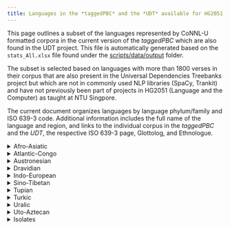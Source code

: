 ```yaml
---
title: Languages in the *taggedPBC* and the *UDT* available for HG2051 Project 2b
---
```


This page outlines a subset of the languages represented by CoNNL-U formatted corpora in the current version of the *taggedPBC* which are also found in the UDT project. This file is automatically generated based on the `stats_All.xlsx` file found under the [scripts/data/output](https://github.com/lingdoc/taggedPBC/tree/main/scripts/data/output/) folder.

The subset is selected based on languages with more than 1800 verses in their corpus that are also present in the Universal Dependencies Treebanks project but which are not in commonly used NLP libraries (SpaCy, Trankit) and have not previously been part of projects in HG2051 (Language and the Computer) as taught at NTU Singpore.

The current document organizes languages by language phylum/family and ISO 639-3 code. Additional information includes the full name of the language and region, and links to the individual corpus in the *taggedPBC* and the *UDT*, the respective ISO 639-3 page, Glottolog, and Ethnologue.

<details>
<summary>Afro-Asiatic</summary>

**Afro-Asiatic languages in the *taggedPBC* + *UDT*:**

|ISO 639-3|Name|Verses in corpus|Macroarea|Branch|Subgroup|Links|
|--|--|--|--|--|--|--|
|hau|Hausa|1884|Africa|Chadic|West Chadic|[corpus](https://github.com/lingdoc/taggedPBC/blob/main/corpora/conllu/hau-eng-tagged-hau-x-bible_parsed.conllu), [UDT](https://universaldependencies.org/ha), [ISOs](https://iso639-3.sil.org/code/hau), [Ethnologue](https://www.ethnologue.com/language/hau), [Glottolog](http://glottolog.org/glottolog?iso=hau)|
|cop|Coptic|1884|Africa|Egyptian|Afro-Asiatic|[corpus](https://github.com/lingdoc/taggedPBC/blob/main/corpora/conllu/cop-eng-tagged-cop-x-bible-bohairicdiacritics_parsed_romanized.conllu), [UDT](https://universaldependencies.org/cop), [ISOs](https://iso639-3.sil.org/code/cop), [Ethnologue](https://www.ethnologue.com/language/cop), [Glottolog](http://glottolog.org/glottolog?iso=cop)|
|amh|Amharic|1884|Africa|Semitic|West Semitic|[corpus](https://github.com/lingdoc/taggedPBC/blob/main/corpora/conllu/amh-eng-tagged-amh-x-bible_parsed_romanized.conllu), [UDT](https://universaldependencies.org/am), [ISOs](https://iso639-3.sil.org/code/amh), [Ethnologue](https://www.ethnologue.com/language/amh), [Glottolog](http://glottolog.org/glottolog?iso=amh)|
|heb|Modern Hebrew|1884|Eurasia|Semitic|West Semitic|[corpus](https://github.com/lingdoc/taggedPBC/blob/main/corpora/conllu/heb-eng-tagged-heb-x-bible_parsed_romanized.conllu), [UDT](https://universaldependencies.org/he), [ISOs](https://iso639-3.sil.org/code/heb), [Ethnologue](https://www.ethnologue.com/language/heb), [Glottolog](http://glottolog.org/glottolog?iso=heb)|
|mlt|Maltese|1855|Eurasia|Semitic|West Semitic|[corpus](https://github.com/lingdoc/taggedPBC/blob/main/corpora/conllu/mlt-eng-tagged-mlt-x-bible_parsed.conllu), [UDT](https://universaldependencies.org/mt), [ISOs](https://iso639-3.sil.org/code/mlt), [Ethnologue](https://www.ethnologue.com/language/mlt), [Glottolog](http://glottolog.org/glottolog?iso=mlt)|

</details>
<details>
<summary>Atlantic-Congo</summary>

**Atlantic-Congo languages in the *taggedPBC* + *UDT*:**

|ISO 639-3|Name|Verses in corpus|Macroarea|Branch|Subgroup|Links|
|--|--|--|--|--|--|--|
|wol|Wolof|1884|Africa|North-Central Atlantic|Wolof-BKK|[corpus](https://github.com/lingdoc/taggedPBC/blob/main/corpora/conllu/wol-eng-tagged-wol-x-bible_parsed.conllu), [UDT](https://universaldependencies.org/wo), [ISOs](https://iso639-3.sil.org/code/wol), [Ethnologue](https://www.ethnologue.com/language/wol), [Glottolog](http://glottolog.org/glottolog?iso=wol)|
|yor|Yoruba|1884|Africa|Volta-Congo|Benue-Congo|[corpus](https://github.com/lingdoc/taggedPBC/blob/main/corpora/conllu/yor-eng-tagged-yor-x-bible-2010_parsed.conllu), [UDT](https://universaldependencies.org/yo), [ISOs](https://iso639-3.sil.org/code/yor), [Ethnologue](https://www.ethnologue.com/language/yor), [Glottolog](http://glottolog.org/glottolog?iso=yor)|

</details>
<details>
<summary>Austronesian</summary>

**Austronesian languages in the *taggedPBC* + *UDT*:**

|ISO 639-3|Name|Verses in corpus|Macroarea|Branch|Subgroup|Links|
|--|--|--|--|--|--|--|
|tgl|Tagalog|1884|Papunesia|Malayo-Polynesian|Greater Central Philippine|[corpus](https://github.com/lingdoc/taggedPBC/blob/main/corpora/conllu/tgl-eng-tagged-tgl-x-bible-1905_parsed.conllu), [UDT](https://universaldependencies.org/tl), [ISOs](https://iso639-3.sil.org/code/tgl), [Ethnologue](https://www.ethnologue.com/language/tgl), [Glottolog](http://glottolog.org/glottolog?iso=tgl)|
|jav|Javanese|1884|Papunesia|Malayo-Polynesian|Javanesic|[corpus](https://github.com/lingdoc/taggedPBC/blob/main/corpora/conllu/jav-eng-tagged-jav-x-bible-2006_parsed.conllu), [UDT](https://universaldependencies.org/jv), [ISOs](https://iso639-3.sil.org/code/jav), [Ethnologue](https://www.ethnologue.com/language/jav), [Glottolog](http://glottolog.org/glottolog?iso=jav)|

</details>
<details>
<summary>Dravidian</summary>

**Dravidian languages in the *taggedPBC* + *UDT*:**

|ISO 639-3|Name|Verses in corpus|Macroarea|Branch|Subgroup|Links|
|--|--|--|--|--|--|--|
|mal|Malayalam|1882|Eurasia|South Dravidian|South Dravidian I|[corpus](https://github.com/lingdoc/taggedPBC/blob/main/corpora/conllu/mal-eng-tagged-mal-x-bible-common_parsed_romanized.conllu), [UDT](https://universaldependencies.org/ml), [ISOs](https://iso639-3.sil.org/code/mal), [Ethnologue](https://www.ethnologue.com/language/mal), [Glottolog](http://glottolog.org/glottolog?iso=mal)|
|tam|Tamil|1884|Eurasia|South Dravidian|South Dravidian I|[corpus](https://github.com/lingdoc/taggedPBC/blob/main/corpora/conllu/tam-eng-tagged-tam-x-bible-easy_parsed_romanized.conllu), [UDT](https://universaldependencies.org/ta), [ISOs](https://iso639-3.sil.org/code/tam), [Ethnologue](https://www.ethnologue.com/language/tam), [Glottolog](http://glottolog.org/glottolog?iso=tam)|

</details>
<details>
<summary>Indo-European</summary>

**Indo-European languages in the *taggedPBC* + *UDT*:**

|ISO 639-3|Name|Verses in corpus|Macroarea|Branch|Subgroup|Links|
|--|--|--|--|--|--|--|
|aln|Gheg Albanian|1884|Eurasia|Classical Indo-European|Albanian|[corpus](https://github.com/lingdoc/taggedPBC/blob/main/corpora/conllu/aln-eng-tagged-aln-x-bible-nt_parsed.conllu), [UDT](https://universaldependencies.org/aln), [ISOs](https://iso639-3.sil.org/code/aln), [Ethnologue](https://www.ethnologue.com/language/aln), [Glottolog](http://glottolog.org/glottolog?iso=aln)|
|hyw|Western Armenian|1883|Eurasia|Classical Indo-European|Armenic|[corpus](https://github.com/lingdoc/taggedPBC/blob/main/corpora/conllu/hyw-eng-tagged-hyw-x-bible_parsed_romanized.conllu), [UDT](https://universaldependencies.org/hyw), [ISOs](https://iso639-3.sil.org/code/hyw), [Ethnologue](https://www.ethnologue.com/language/hyw), [Glottolog](http://glottolog.org/glottolog?iso=hyw)|
|bel|Belarusian|1884|Eurasia|Classical Indo-European|Balto-Slavic|[corpus](https://github.com/lingdoc/taggedPBC/blob/main/corpora/conllu/bel-eng-tagged-bel-x-bible-semukha_parsed_romanized.conllu), [UDT](https://universaldependencies.org/be), [ISOs](https://iso639-3.sil.org/code/bel), [Ethnologue](https://www.ethnologue.com/language/bel), [Glottolog](http://glottolog.org/glottolog?iso=bel)|
|chu|Church Slavic|1873|Eurasia|Classical Indo-European|Balto-Slavic|[corpus](https://github.com/lingdoc/taggedPBC/blob/main/corpora/conllu/chu-eng-tagged-chu-x-bible_parsed_romanized.conllu), [UDT](https://universaldependencies.org/cu), [ISOs](https://iso639-3.sil.org/code/chu), [Ethnologue](https://www.ethnologue.com/language/chu), [Glottolog](http://glottolog.org/glottolog?iso=chu)|
|rus|Russian|1884|Eurasia|Classical Indo-European|Balto-Slavic|[corpus](https://github.com/lingdoc/taggedPBC/blob/main/corpora/conllu/rus-eng-tagged-rus-x-bible-centralasian_parsed_romanized.conllu), [UDT](https://universaldependencies.org/ru), [ISOs](https://iso639-3.sil.org/code/rus), [Ethnologue](https://www.ethnologue.com/language/rus), [Glottolog](http://glottolog.org/glottolog?iso=rus)|
|ukr|Ukrainian|1884|Eurasia|Classical Indo-European|Balto-Slavic|[corpus](https://github.com/lingdoc/taggedPBC/blob/main/corpora/conllu/ukr-eng-tagged-ukr-x-bible-2009_parsed_romanized.conllu), [UDT](https://universaldependencies.org/uk), [ISOs](https://iso639-3.sil.org/code/ukr), [Ethnologue](https://www.ethnologue.com/language/ukr), [Glottolog](http://glottolog.org/glottolog?iso=ukr)|
|bre|Breton|1883|Eurasia|Classical Indo-European|Celtic|[corpus](https://github.com/lingdoc/taggedPBC/blob/main/corpora/conllu/bre-eng-tagged-bre-x-bible_parsed.conllu), [UDT](https://universaldependencies.org/br), [ISOs](https://iso639-3.sil.org/code/bre), [Ethnologue](https://www.ethnologue.com/language/bre), [Glottolog](http://glottolog.org/glottolog?iso=bre)|
|cym|Welsh|1884|Eurasia|Classical Indo-European|Celtic|[corpus](https://github.com/lingdoc/taggedPBC/blob/main/corpora/conllu/cym-eng-tagged-cym-x-bible-morgan1804_parsed.conllu), [UDT](https://universaldependencies.org/cy), [ISOs](https://iso639-3.sil.org/code/cym), [Ethnologue](https://www.ethnologue.com/language/cym), [Glottolog](http://glottolog.org/glottolog?iso=cym)|
|glv|Manx|1884|Eurasia|Classical Indo-European|Celtic|[corpus](https://github.com/lingdoc/taggedPBC/blob/main/corpora/conllu/glv-eng-tagged-glv-x-bible_parsed.conllu), [UDT](https://universaldependencies.org/gv), [ISOs](https://iso639-3.sil.org/code/glv), [Ethnologue](https://www.ethnologue.com/language/glv), [Glottolog](http://glottolog.org/glottolog?iso=glv)|
|bar|Bavarian|1884|Eurasia|Classical Indo-European|Germanic|[corpus](https://github.com/lingdoc/taggedPBC/blob/main/corpora/conllu/bar-eng-tagged-bar-x-bible_parsed.conllu), [UDT](https://universaldependencies.org/bar), [ISOs](https://iso639-3.sil.org/code/bar), [Ethnologue](https://www.ethnologue.com/language/bar), [Glottolog](http://glottolog.org/glottolog?iso=bar)|
|fao|Faroese|1884|Eurasia|Classical Indo-European|Germanic|[corpus](https://github.com/lingdoc/taggedPBC/blob/main/corpora/conllu/fao-eng-tagged-fao-x-bible_parsed.conllu), [UDT](https://universaldependencies.org/fo), [ISOs](https://iso639-3.sil.org/code/fao), [Ethnologue](https://www.ethnologue.com/language/fao), [Glottolog](http://glottolog.org/glottolog?iso=fao)|
|isl|Icelandic|1875|Eurasia|Classical Indo-European|Germanic|[corpus](https://github.com/lingdoc/taggedPBC/blob/main/corpora/conllu/isl-eng-tagged-isl-x-bible_parsed.conllu), [UDT](https://universaldependencies.org/is), [ISOs](https://iso639-3.sil.org/code/isl), [Ethnologue](https://www.ethnologue.com/language/isl), [Glottolog](http://glottolog.org/glottolog?iso=isl)|
|nds|Eastern Low German|1884|Eurasia|Classical Indo-European|Germanic|[corpus](https://github.com/lingdoc/taggedPBC/blob/main/corpora/conllu/nds-eng-tagged-nds-x-bible_parsed.conllu), [UDT](https://universaldependencies.org/nds), [ISOs](https://iso639-3.sil.org/code/nds), [Ethnologue](https://www.ethnologue.com/language/nds), [Glottolog](http://glottolog.org/glottolog?iso=nds)|
|pcm|Nigerian Pidgin|1884|Africa|Classical Indo-European|Germanic|[corpus](https://github.com/lingdoc/taggedPBC/blob/main/corpora/conllu/pcm-eng-tagged-pcm-x-bible_parsed.conllu), [UDT](https://universaldependencies.org/pcm), [ISOs](https://iso639-3.sil.org/code/pcm), [Ethnologue](https://www.ethnologue.com/language/pcm), [Glottolog](http://glottolog.org/glottolog?iso=pcm)|
|ell|Modern Greek|1884|Eurasia|Classical Indo-European|Graeco-Phrygian|[corpus](https://github.com/lingdoc/taggedPBC/blob/main/corpora/conllu/ell-eng-tagged-ell-x-bible-modern2009_parsed_romanized.conllu), [UDT](https://universaldependencies.org/el), [ISOs](https://iso639-3.sil.org/code/ell), [Ethnologue](https://www.ethnologue.com/language/ell), [Glottolog](http://glottolog.org/glottolog?iso=ell)|
|grc|Ionic-Attic Ancient Greek|1884|Eurasia|Classical Indo-European|Graeco-Phrygian|[corpus](https://github.com/lingdoc/taggedPBC/blob/main/corpora/conllu/grc-eng-tagged-grc-x-bible-byzantine_parsed_romanized.conllu), [UDT](https://universaldependencies.org/grc), [ISOs](https://iso639-3.sil.org/code/grc), [Ethnologue](https://www.ethnologue.com/language/grc), [Glottolog](http://glottolog.org/glottolog?iso=grc)|
|hin|Hindi|1884|Eurasia|Classical Indo-European|Indo-Iranian|[corpus](https://github.com/lingdoc/taggedPBC/blob/main/corpora/conllu/hin-eng-tagged-hin-x-bible-latin_parsed.conllu), [UDT](https://universaldependencies.org/hi), [ISOs](https://iso639-3.sil.org/code/hin), [Ethnologue](https://www.ethnologue.com/language/hin), [Glottolog](http://glottolog.org/glottolog?iso=hin)|
|kmr|Northern Kurdish|1884|Eurasia|Classical Indo-European|Indo-Iranian|[corpus](https://github.com/lingdoc/taggedPBC/blob/main/corpora/conllu/kmr-eng-tagged-kmr-x-bible_parsed.conllu), [UDT](https://universaldependencies.org/kmr), [ISOs](https://iso639-3.sil.org/code/kmr), [Ethnologue](https://www.ethnologue.com/language/kmr), [Glottolog](http://glottolog.org/glottolog?iso=kmr)|
|san|Sanskrit|1884|Eurasia|Classical Indo-European|Indo-Iranian|[corpus](https://github.com/lingdoc/taggedPBC/blob/main/corpora/conllu/san-eng-tagged-san-x-bible_parsed_romanized.conllu), [UDT](https://universaldependencies.org/sa), [ISOs](https://iso639-3.sil.org/code/san), [Ethnologue](https://www.ethnologue.com/language/san), [Glottolog](http://glottolog.org/glottolog?iso=san)|
|urd|Urdu|1884|Eurasia|Classical Indo-European|Indo-Iranian|[corpus](https://github.com/lingdoc/taggedPBC/blob/main/corpora/conllu/urd-eng-tagged-urd-x-bible-devanagari_parsed_romanized.conllu), [UDT](https://universaldependencies.org/ur), [ISOs](https://iso639-3.sil.org/code/urd), [Ethnologue](https://www.ethnologue.com/language/urd), [Glottolog](http://glottolog.org/glottolog?iso=urd)|
|xnr|Kangri|1883|Eurasia|Classical Indo-European|Indo-Iranian|[corpus](https://github.com/lingdoc/taggedPBC/blob/main/corpora/conllu/xnr-eng-tagged-xnr-x-bible_parsed_romanized.conllu), [UDT](https://universaldependencies.org/xnr), [ISOs](https://iso639-3.sil.org/code/xnr), [Ethnologue](https://www.ethnologue.com/language/xnr), [Glottolog](http://glottolog.org/glottolog?iso=xnr)|

</details>
<details>
<summary>Sino-Tibetan</summary>

**Sino-Tibetan languages in the *taggedPBC* + *UDT*:**

|ISO 639-3|Name|Verses in corpus|Macroarea|Branch|Subgroup|Links|
|--|--|--|--|--|--|--|
|lzh|Classical Chinese|1884|Eurasia|Sinitic|Classical-Middle-Modern Sinitic|[corpus](https://github.com/lingdoc/taggedPBC/blob/main/corpora/conllu/lzh-eng-tagged-lzh-x-bible-wenli-high_parsed_romanized.conllu), [UDT](https://universaldependencies.org/lzh), [ISOs](https://iso639-3.sil.org/code/lzh), [Ethnologue](https://www.ethnologue.com/language/lzh), [Glottolog](http://glottolog.org/glottolog?iso=lzh)|
|yue|Yue Chinese|1884|Eurasia|Sinitic|Classical-Middle-Modern Sinitic|[corpus](https://github.com/lingdoc/taggedPBC/blob/main/corpora/conllu/yue-eng-tagged-yue-x-bible_parsed_romanized.conllu), [UDT](https://universaldependencies.org/yue), [ISOs](https://iso639-3.sil.org/code/yue), [Ethnologue](https://www.ethnologue.com/language/yue), [Glottolog](http://glottolog.org/glottolog?iso=yue)|
|zho|Chinese|1884|Eurasia|Sinitic|Classical-Middle-Modern Sinitic|[corpus](https://github.com/lingdoc/taggedPBC/blob/main/corpora/conllu/zho-eng-tagged-zho-x-bible-shen_parsed_romanized.conllu), [UDT](https://universaldependencies.org/zh), [ISOs](https://iso639-3.sil.org/code/zho), [Ethnologue](https://www.ethnologue.com/language/zho), [Glottolog](http://glottolog.org/glottolog?iso=zho)|

</details>
<details>
<summary>Tupian</summary>

**Tupian languages in the *taggedPBC* + *UDT*:**

|ISO 639-3|Name|Verses in corpus|Macroarea|Branch|Subgroup|Links|
|--|--|--|--|--|--|--|
|gub|Guajajára|1884|South America|Eastern Tupian|Maweti-Guarani|[corpus](https://github.com/lingdoc/taggedPBC/blob/main/corpora/conllu/gub-eng-tagged-gub-x-bible_parsed.conllu), [UDT](https://universaldependencies.org/gub), [ISOs](https://iso639-3.sil.org/code/gub), [Ethnologue](https://www.ethnologue.com/language/gub), [Glottolog](http://glottolog.org/glottolog?iso=gub)|
|gun|Mbyá Guaraní|1884|South America|Eastern Tupian|Maweti-Guarani|[corpus](https://github.com/lingdoc/taggedPBC/blob/main/corpora/conllu/gun-eng-tagged-gun-x-bible_parsed.conllu), [UDT](https://universaldependencies.org/gun), [ISOs](https://iso639-3.sil.org/code/gun), [Ethnologue](https://www.ethnologue.com/language/gun), [Glottolog](http://glottolog.org/glottolog?iso=gun)|

</details>
<details>
<summary>Turkic</summary>

**Turkic languages in the *taggedPBC* + *UDT*:**

|ISO 639-3|Name|Verses in corpus|Macroarea|Branch|Subgroup|Links|
|--|--|--|--|--|--|--|
|kaz|Kazakh|1884|Eurasia|Common Turkic|Kipchak-Turkestan|[corpus](https://github.com/lingdoc/taggedPBC/blob/main/corpora/conllu/kaz-eng-tagged-kaz-x-bible_parsed_romanized.conllu), [UDT](https://universaldependencies.org/kk), [ISOs](https://iso639-3.sil.org/code/kaz), [Ethnologue](https://www.ethnologue.com/language/kaz), [Glottolog](http://glottolog.org/glottolog?iso=kaz)|
|kir|Kirghiz|1884|Eurasia|Common Turkic|Kipchak-Turkestan|[corpus](https://github.com/lingdoc/taggedPBC/blob/main/corpora/conllu/kir-eng-tagged-kir-x-bible-rayofhope_parsed_romanized.conllu), [UDT](https://universaldependencies.org/ky), [ISOs](https://iso639-3.sil.org/code/kir), [Ethnologue](https://www.ethnologue.com/language/kir), [Glottolog](http://glottolog.org/glottolog?iso=kir)|
|uig|Uighur|1884|Eurasia|Common Turkic|Kipchak-Turkestan|[corpus](https://github.com/lingdoc/taggedPBC/blob/main/corpora/conllu/uig-eng-tagged-uig-x-bible-arabic_parsed_romanized.conllu), [UDT](https://universaldependencies.org/ug), [ISOs](https://iso639-3.sil.org/code/uig), [Ethnologue](https://www.ethnologue.com/language/uig), [Glottolog](http://glottolog.org/glottolog?iso=uig)|
|sah|Sakha|1884|Eurasia|Common Turkic|Sakha-Dolgan|[corpus](https://github.com/lingdoc/taggedPBC/blob/main/corpora/conllu/sah-eng-tagged-sah-x-bible_parsed_romanized.conllu), [UDT](https://universaldependencies.org/sah), [ISOs](https://iso639-3.sil.org/code/sah), [Ethnologue](https://www.ethnologue.com/language/sah), [Glottolog](http://glottolog.org/glottolog?iso=sah)|

</details>
<details>
<summary>Uralic</summary>

**Uralic languages in the *taggedPBC* + *UDT*:**

|ISO 639-3|Name|Verses in corpus|Macroarea|Branch|Subgroup|Links|
|--|--|--|--|--|--|--|
|est|Estonian|1884|Eurasia|Finnic|Coastal Finnic|[corpus](https://github.com/lingdoc/taggedPBC/blob/main/corpora/conllu/est-eng-tagged-est-x-bible-1968_parsed.conllu), [UDT](https://universaldependencies.org/et), [ISOs](https://iso639-3.sil.org/code/est), [Ethnologue](https://www.ethnologue.com/language/est), [Glottolog](http://glottolog.org/glottolog?iso=est)|
|krl|Karelian|1878|Eurasia|Finnic|Coastal Finnic|[corpus](https://github.com/lingdoc/taggedPBC/blob/main/corpora/conllu/krl-eng-tagged-krl-x-bible_parsed.conllu), [UDT](https://universaldependencies.org/krl), [ISOs](https://iso639-3.sil.org/code/krl), [Ethnologue](https://www.ethnologue.com/language/krl), [Glottolog](http://glottolog.org/glottolog?iso=krl)|
|myv|Erzya|1884|Eurasia|Mordvin|Uralic|[corpus](https://github.com/lingdoc/taggedPBC/blob/main/corpora/conllu/myv-eng-tagged-myv-x-bible_parsed_romanized.conllu), [UDT](https://universaldependencies.org/myv), [ISOs](https://iso639-3.sil.org/code/myv), [Ethnologue](https://www.ethnologue.com/language/myv), [Glottolog](http://glottolog.org/glottolog?iso=myv)|
|kpv|Komi-Zyrian|1884|Eurasia|Permian|Komi|[corpus](https://github.com/lingdoc/taggedPBC/blob/main/corpora/conllu/kpv-eng-tagged-kpv-x-bible_parsed_romanized.conllu), [UDT](https://universaldependencies.org/kpv), [ISOs](https://iso639-3.sil.org/code/kpv), [Ethnologue](https://www.ethnologue.com/language/kpv), [Glottolog](http://glottolog.org/glottolog?iso=kpv)|
|sme|North Saami|1884|Eurasia|Saami|Western Saami|[corpus](https://github.com/lingdoc/taggedPBC/blob/main/corpora/conllu/sme-eng-tagged-sme-x-bible_parsed.conllu), [UDT](https://universaldependencies.org/sme), [ISOs](https://iso639-3.sil.org/code/sme), [Ethnologue](https://www.ethnologue.com/language/sme), [Glottolog](http://glottolog.org/glottolog?iso=sme)|

</details>
<details>
<summary>Uto-Aztecan</summary>

**Uto-Aztecan languages in the *taggedPBC* + *UDT*:**

|ISO 639-3|Name|Verses in corpus|Macroarea|Branch|Subgroup|Links|
|--|--|--|--|--|--|--|
|azz|Highland Puebla Nahuatl|1884|North America|Southern Uto-Aztecan|Corachol-Aztecan|[corpus](https://github.com/lingdoc/taggedPBC/blob/main/corpora/conllu/azz-eng-tagged-azz-x-bible_parsed.conllu), [UDT](https://universaldependencies.org/azz), [ISOs](https://iso639-3.sil.org/code/azz), [Ethnologue](https://www.ethnologue.com/language/azz), [Glottolog](http://glottolog.org/glottolog?iso=azz)|
|nhi|Zacatlán-Ahuacatlán-Tepetzintla Nahuatl|1884|North America|Southern Uto-Aztecan|Corachol-Aztecan|[corpus](https://github.com/lingdoc/taggedPBC/blob/main/corpora/conllu/nhi-eng-tagged-nhi-x-bible_parsed.conllu), [UDT](https://universaldependencies.org/nhi), [ISOs](https://iso639-3.sil.org/code/nhi), [Ethnologue](https://www.ethnologue.com/language/nhi), [Glottolog](http://glottolog.org/glottolog?iso=nhi)|

</details>
<details>
<summary>Isolates</summary>

**Isolates in the *taggedPBC* + *UDT*:**

|ISO 639-3|Name|Verses in corpus|Macroarea|Branch|Subgroup|Links|
|--|--|--|--|--|--|--|
|bam|Bambara|1881|Africa|Western Mande|Manding-Kpelle|[corpus](https://github.com/lingdoc/taggedPBC/blob/main/corpora/conllu/bam-eng-tagged-bam-x-bible_parsed.conllu), [UDT](https://universaldependencies.org/bm), [ISOs](https://iso639-3.sil.org/code/bam), [Ethnologue](https://www.ethnologue.com/language/bam), [Glottolog](http://glottolog.org/glottolog?iso=bam)|
|bxr|Russia Buriat|1884|Eurasia|Mongolic|Eastern Mongolic|[corpus](https://github.com/lingdoc/taggedPBC/blob/main/corpora/conllu/bxr-eng-tagged-bxr-x-bible_parsed_romanized.conllu), [UDT](https://universaldependencies.org/bxr), [ISOs](https://iso639-3.sil.org/code/bxr), [Ethnologue](https://www.ethnologue.com/language/bxr), [Glottolog](http://glottolog.org/glottolog?iso=bxr)|
|jpn|Japanese|1884|Eurasia|Japanesic|Japan-Taiwan Japanese|[corpus](https://github.com/lingdoc/taggedPBC/blob/main/corpora/conllu/jpn-eng-tagged-jpn-x-bible-living_parsed_romanized.conllu), [UDT](https://universaldependencies.org/ja), [ISOs](https://iso639-3.sil.org/code/jpn), [Ethnologue](https://www.ethnologue.com/language/jpn), [Glottolog](http://glottolog.org/glottolog?iso=jpn)|
|kor|Korean|1884|Eurasia|Koreanic|Koreanic|[corpus](https://github.com/lingdoc/taggedPBC/blob/main/corpora/conllu/kor-eng-tagged-kor-x-bible-revised_parsed_romanized.conllu), [UDT](https://universaldependencies.org/ko), [ISOs](https://iso639-3.sil.org/code/kor), [Ethnologue](https://www.ethnologue.com/language/kor), [Glottolog](http://glottolog.org/glottolog?iso=kor)|
|quc|K'iche'|1884|North America|Core Mayan|Quichean-Mamean|[corpus](https://github.com/lingdoc/taggedPBC/blob/main/corpora/conllu/quc-eng-tagged-quc-x-bible-1995_parsed.conllu), [UDT](https://universaldependencies.org/quc), [ISOs](https://iso639-3.sil.org/code/quc), [Ethnologue](https://www.ethnologue.com/language/quc), [Glottolog](http://glottolog.org/glottolog?iso=quc)|
|tha|Thai|1884|Eurasia|Kam-Tai|Daic-Beic|[corpus](https://github.com/lingdoc/taggedPBC/blob/main/corpora/conllu/tha-eng-tagged-tha-x-bible-kjv_parsed_romanized.conllu), [UDT](https://universaldependencies.org/th), [ISOs](https://iso639-3.sil.org/code/tha), [Ethnologue](https://www.ethnologue.com/language/tha), [Glottolog](http://glottolog.org/glottolog?iso=tha)|

</details>
